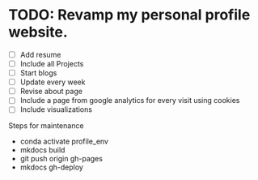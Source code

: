 # TODO: Revamp my personal profile website.

- [ ] Add resume  
- [ ] Include all Projects  
- [ ] Start blogs  
- [ ] Update every week  
- [ ] Revise about page
- [ ] Include a page from google analytics for every visit using cookies
- [ ] Include visualizations

Steps for maintenance
- conda activate profile_env
- mkdocs build
- git push origin gh-pages
- mkdocs gh-deploy
<!-- conda activate profile_env -->